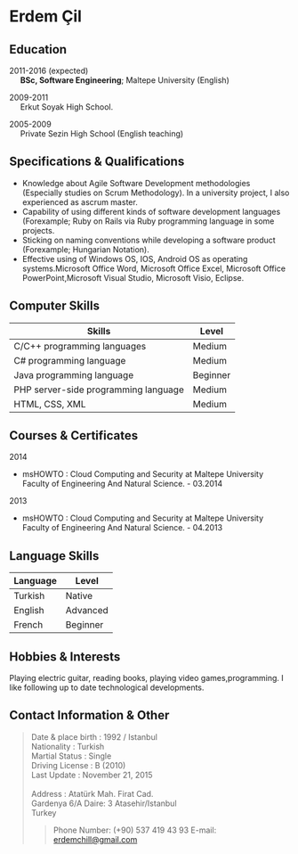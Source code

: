 **Erdem Çil**
============

Education
--------------
2011-2016 (expected)  
&nbsp;&nbsp;&nbsp;&nbsp; **BSc, Software Engineering**; Maltepe University (English)

2009-2011  
&nbsp;&nbsp;&nbsp;&nbsp; Erkut Soyak High School.

2005-2009  
&nbsp;&nbsp;&nbsp;&nbsp; Private Sezin High School (English teaching) 


Specifications & Qualifications
-------------------------------------------
* Knowledge about Agile Software Development methodologies (Especially studies on Scrum Methodology).
In a university project, I also experienced as ascrum master.
* Capability of using different kinds of software development languages (Forexample; 
Ruby on Rails via Ruby programming language in some projects.
* Sticking on naming conventions while developing a software product (Forexample; Hungarian Notation).
* Effective using of Windows OS, IOS, Android OS as operating systems.Microsoft Office Word, Microsoft Office Excel,
Microsoft Office PowerPoint,Microsoft Visual Studio, Microsoft Visio, Eclipse.


Computer Skills
----------------------

| Skills                                 | Level         |
| -------------------------------------- |---------------|
| C/C++ programming languages            | Medium        |
| C# programming language                | Medium        |
| Java programming language              | Beginner      |
| PHP server-side programming language   | Medium        |
| HTML, CSS, XML                         | Medium        |


Courses & Certificates
-------------------------------------
2014
*   msHOWTO
:  Cloud Computing and Security at Maltepe University Faculty of Engineering And Natural Science. - 03.2014

2013
* msHOWTO
:  Cloud Computing and Security at Maltepe University Faculty of Engineering And Natural Science. - 04.2013

Language Skills
----------------------
| Language   | Level    |
|----------- |----------|
| Turkish    | Native   |
| English    | Advanced |
| French     | Beginner |

Hobbies & Interests
----------------------------
Playing electric guitar, reading books, playing video games,programming. I like following up to date technological developments.

Contact Information & Other   
-----------------------------------------  


>  Date & place birth : 1992 / Istanbul  
>  Nationality : Turkish  
>  Martial Status : Single  
>  Driving License : B (2010)  
>  Last Update : November 21, 2015  
>  &nbsp;  
>  Address : Atatürk Mah. Firat Cad.   
>  Gardenya 6/A Daire: 3   Atasehir/Istanbul  
>  Turkey  
>>  Phone Number: (+90) 537 419 43 93
>>  E-mail: erdemchill@gmail.com
